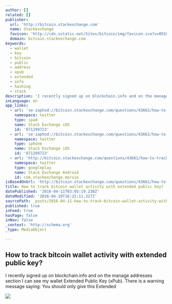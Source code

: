 ```yaml
---
author: []
related: []
publisher:
  url: 'http://bitcoin.stackexchange.com'
  name: Stackexchange
  favicon: 'http://cdn.sstatic.net/Sites/bitcoin/img/favicon.ico?v=0910168c5c65'
  domain: bitcoin.stackexchange.com
keywords:
  - wallet
  - key
  - bitcoin
  - public
  - address
  - xpub
  - extended
  - info
  - hashing
  - stack
description: 'I recently signed up on blockchain.info and on the manage addresses section I can see my wallet Extended Public Key (xPub). There is a warning message saying: You should only give this Extended'
inLanguage: en
app_links:
  - url: 'se-zaphod://bitcoin.stackexchange.com/questions/43661/how-to-track-bitcoin-wallet-activity-with-extended-public-key'
    namespace: twitter
    type: ipad
    name: Stack Exchange iOS
    id: '871299723'
  - url: 'se-zaphod://bitcoin.stackexchange.com/questions/43661/how-to-track-bitcoin-wallet-activity-with-extended-public-key'
    namespace: twitter
    type: iphone
    name: Stack Exchange iOS
    id: '871299723'
  - url: 'http://bitcoin.stackexchange.com/questions/43661/how-to-track-bitcoin-wallet-activity-with-extended-public-key'
    namespace: twitter
    type: googleplay
    name: Stack Exchange Android
    id: com.stackexchange.marvin
isBasedOnUrl: 'http://bitcoin.stackexchange.com/questions/43661/how-to-track-bitcoin-wallet-activity-with-extended-public-key'
title: How to track bitcoin wallet activity with extended public key?
datePublished: '2016-04-11T03:05:19.238Z'
dateModified: '2016-04-10T16:22:11.327Z'
sourcePath: _posts/2016-04-11-how-to-track-bitcoin-wallet-activity-with-extended-public-ke.md
published: true
inFeed: true
hasPage: false
inNav: false
_context: 'http://schema.org'
_type: MediaObject

---
```

<article style=""><h1>How to track bitcoin wallet activity with extended public key?</h1><p>I recently signed up on blockchain.info and on the manage addresses section I can see my wallet Extended Public Key (xPub). There is a warning message saying: You should only give this Extended</p><img src="http://cdn.sstatic.net/Sites/bitcoin/img/apple-touch-icon.png?v=a43e5a337e6b&amp;a" /></article>